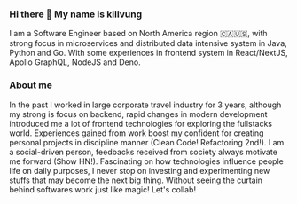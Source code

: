 ### Hi there 👋 My name is killvung

I am a Software Engineer based on North America region 🇨🇦🇺🇸, with strong focus in microservices and distributed data intensive system in Java, Python and Go. With some experiences in frontend system in React/NextJS, Apollo GraphQL, NodeJS and Deno.

### About me
In the past I worked in large corporate travel industry for 3 years, although my strong is focus on backend, rapid changes in modern development introduced me a lot of frontend technologies for exploring the fullstacks world. Experiences gained from work boost my confident for creating personal projects in discipline manner (Clean Code! Refactoring 2nd!). I am a social-driven person, feedbacks received from society always motivate me forward (Show HN!). Fascinating on how technologies influence people life on daily purposes, I never stop on investing and experimenting new stuffs that may become the next big thing. Without seeing the curtain behind softwares work just like magic! Let's collab! 
